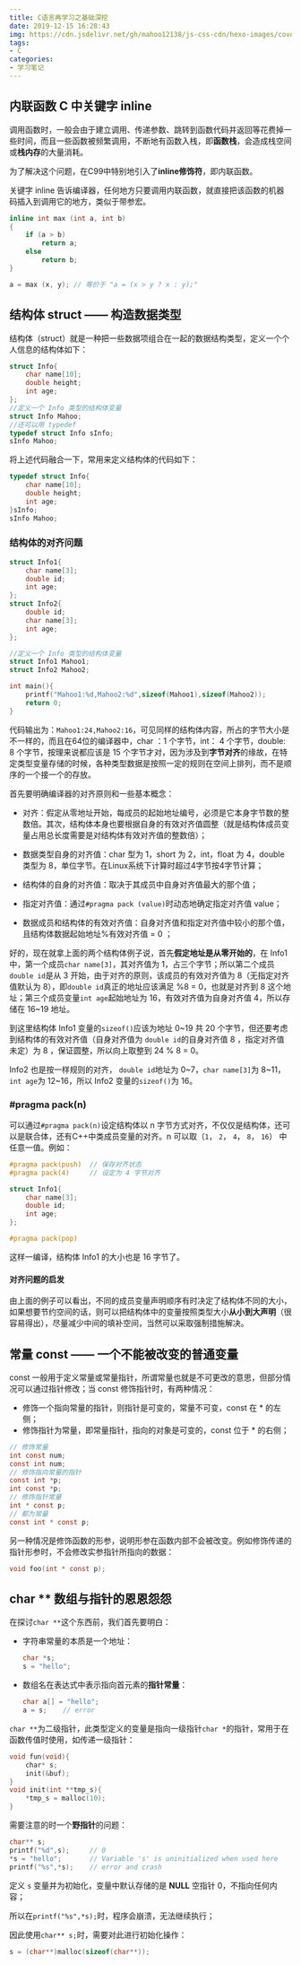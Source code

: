 ```yaml
---
title: C语言再学习之基础深挖
date: 2019-12-15 16:28:43
img: https://cdn.jsdelivr.net/gh/mahoo12138/js-css-cdn/hexo-images/cover/c.jpg
tags: 
- C
categories:
- 学习笔记
---
```


## 内联函数 C 中关键字 inline

调用函数时，一般会由于建立调用、传递参数、跳转到函数代码并返回等花费掉一些时间，而且一些函数被频繁调用，不断地有函数入栈，即**函数栈**，会造成栈空间或**栈内存**的大量消耗。

为了解决这个问题，在C99中特别地引入了**inline修饰符**，即内联函数。

关键字 inline 告诉编译器，任何地方只要调用内联函数，就直接把该函数的机器码插入到调用它的地方，类似于带参宏。

```c
inline int max (int a, int b)
{
    if (a > b)
        return a;
    else
        return b;
}

a = max (x, y); // 等价于 "a = (x > y ? x : y);"
```

## 结构体 struct —— 构造数据类型

结构体（struct）就是一种把一些数据项组合在一起的数据结构类型，定义一个个人信息的结构体如下：

```c
struct Info{
	char name[10];
	double height;
	int age;
};
//定义一个 Info 类型的结构体变量
struct Info Mahoo;
//还可以用 typedef 
typedef struct Info sInfo;
sInfo Mahoo;
```

将上述代码融合一下，常用来定义结构体的代码如下：

```c
typedef struct Info{
	char name[10];
	double height;
	int age;
}sInfo;
sInfo Mahoo;
```

### 结构体的对齐问题

```c
struct Info1{
    char name[3];
    double id;
    int age;
};
struct Info2{
    double id;
    char name[3];
    int age;
};

//定义一个 Info 类型的结构体变量
struct Info1 Mahoo1;
struct Info2 Mahoo2;

int main(){
    printf("Mahoo1:%d,Mahoo2:%d",sizeof(Mahoo1),sizeof(Mahoo2));
    return 0;
}
```

代码输出为：`Mahoo1:24,Mahoo2:16`，可见同样的结构体内容，所占的字节大小是不一样的，而且在64位的编译器中，char ：1 个字节，int： 4 个字节，double:  8 个字节，按理来说都应该是 15 个字节才对，因为涉及到**字节对齐**的缘故，在特定类型变量存储的时候，各种类型数据是按照一定的规则在空间上排列，而不是顺序的一个接一个的存放。

首先要明确编译器的对齐原则和一些基本概念：

+ 对齐：假定从零地址开始，每成员的起始地址编号，必须是它本身字节数的整数倍。其次，结构体本身也要根据自身的有效对齐值圆整（就是结构体成员变量占用总长度需要是对结构体有效对齐值的整数倍）；

+ 数据类型自身的对齐值：char 型为 1，short 为 2，int，float 为 4，double类型为 8，单位字节。在Linux系统下计算时超过4字节按4字节计算；
+ 结构体的自身的对齐值：取决于其成员中自身对齐值最大的那个值；
+ 指定对齐值：通过`#pragma pack (value)`时动态地确定指定对齐值 value；
+ 数据成员和结构体的有效对齐值：自身对齐值和指定对齐值中较小的那个值，且结构体数据起始地址%有效对齐值 = 0 ；

好的，现在就拿上面的两个结构体例子说，首先**假定地址是从零开始的**，在 Info1 中，第一个成员`char name[3]`，其对齐值为 1，占三个字节；所以第二个成员`double id`是从 3 开始，由于对齐的原则，该成员的有效对齐值为 8（无指定对齐值默认为 8），即`double id`真正的地址应该满足 %8 = 0，也就是对齐到 8 这个地址；第三个成员变量`int age`起始地址为 16，有效对齐值为自身对齐值 4，所以存储在 16\~19 地址。

到这里结构体 Info1 变量的`sizeof()`应该为地址 0\~19 共 20 个字节，但还要考虑到结构体的有效对齐值（自身对齐值为 `double id`的自身对齐值 8 ，指定对齐值未定）为 8 ，保证圆整，所以向上取整到 24 % 8 = 0。

Info2 也是按一样规则的对齐， `double id`地址为 0\~7，`char name[3]`为 8\~11，`int age`为 12\~16，所以 Info2 变量的`sizeof()`为 16。

### #pragma pack(n)

可以通过`#pragma pack(n)`设定结构体以 n 字节方式对齐，不仅仅是结构体，还可以是联合体，还有C++中类成员变量的对齐。n 可以取（`1`， `2`， `4`， `8`， `16`） 中任意一值。例如：

```c
#pragma pack(push)  // 保存对齐状态
#pragma pack(4)     // 设定为 4 字节对齐

struct Info1{
    char name[3];
    double id;
    int age;
};

#pragma pack(pop)  
```

这样一编译，结构体 Info1 的大小也是 16 字节了。

#### 对齐问题的启发

由上面的例子可以看出，不同的成员变量声明顺序有时决定了结构体不同的大小，如果想要节约空间的话，则可以把结构体中的变量按照类型大小**从小到大声明**（很容易得出），尽量减少中间的填补空间，当然可以采取强制措施解决。

## 常量 const —— 一个不能被改变的普通变量

const 一般用于定义常量或常量指针，所谓常量也就是不可更改的意思，但部分情况可以通过指针修改；当 const 修饰指针时，有两种情况：

+ 修饰一个指向常量的指针，则指针是可变的，常量不可变，const 在  *  的左侧；
+ 修饰指针为常量，即常量指针，指向的对象是可变的，const 位于 * 的右侧；

```c
// 修饰常量
int const num;
const int num;
// 修饰指向常量的指针
const int *p;
int const *p;
// 修饰指针常量
int * const p;
// 都为常量
const int * const p;
```

另一种情况是修饰函数的形参，说明形参在函数内部不会被改变。例如修饰传递的指针形参时，不会修改实参指针所指向的数据：

```c
void foo(int * const p);
```

## char \*\* 数组与指针的恩恩怨怨

在探讨`char **`这个东西前，我们首先要明白：

+ 字符串常量的本质是一个地址：

  ```c
  char *s;
  s = "hello";
  ```

+ 数组名在表达式中表示指向首元素的**指针常量**：

  ```c
  char a[] = "hello";
  a = s;	// error
  ```

`char **`为二级指针，此类型定义的变量是指向一级指针`char *`的指针，常用于在函数传值时使用，如传递一级指针：

```c
void fun(void){
    char* s;
    init(&buf);
}
void init(int **tmp_s){
    *tmp_s = malloc(10);
}
```

需要注意的时一个**野指针**的问题：

```c
char** s;
printf("%d",s);		// 0
*s = "hello";		// Variable 's' is uninitialized when used here
printf("%s",*s);	// error and crash
```

定义 `s` 变量并为初始化，变量中默认存储的是 **NULL** 空指针 0，不指向任何内容；

所以在`printf("%s",*s);`时，程序会崩溃，无法继续执行；

因此使用`char** s;`时，需要对此进行初始化操作：

```c
s = (char**)malloc(sizeof(char**));
```





